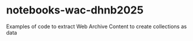 # notebooks-wac-dhnb2025
Examples of code to extract Web Archive Content to create collections as data
